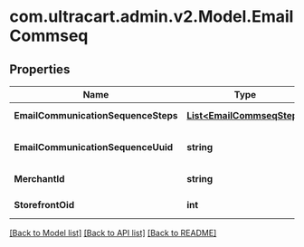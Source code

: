 
# com.ultracart.admin.v2.Model.EmailCommseq

## Properties

Name | Type | Description | Notes
------------ | ------------- | ------------- | -------------
**EmailCommunicationSequenceSteps** | [**List&lt;EmailCommseqStep&gt;**](EmailCommseqStep.md) | Array of steps | [optional] 
**EmailCommunicationSequenceUuid** | **string** | Email commseq UUID | [optional] 
**MerchantId** | **string** | Merchant ID | [optional] 
**StorefrontOid** | **int** | Storefront oid | [optional] 

[[Back to Model list]](../README.md#documentation-for-models)
[[Back to API list]](../README.md#documentation-for-api-endpoints)
[[Back to README]](../README.md)


